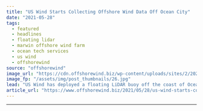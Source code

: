 ```yaml
---
title: "US Wind Starts Collecting Offshore Wind Data Off Ocean City"
date: "2021-05-28"
tags: 
  - featured
  - headlines
  - floating lidar
  - marwin offshore wind farm
  - ocean tech services
  - us wind
  - offshorewind
source: "offshorewind"
image_url: "https://cdn.offshorewind.biz/wp-content/uploads/sites/2/2021/05/28092503/US-Wind_-floating-LiDAR-at-MarWin-project-site.jpg"
image_fp: "/assets/img/post_thumbnails/26.jpg"
lead: "US Wind has deployed a floating LiDAR buoy off the coast of Ocean City,"
article_url: "https://www.offshorewind.biz/2021/05/28/us-wind-starts-collecting-offshore-wind-data-off-ocean-city/"
---
```


---

